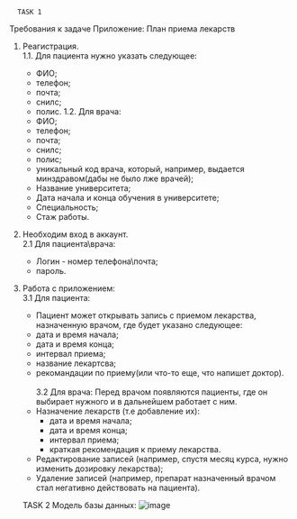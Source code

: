      TASK 1
Требования к задаче
Приложение: План приема лекарств
1. Реагистрация. <br/>
  1.1. Для пациента нужно указать следующее:
    - ФИО;
    - телефон;
    - почта;
    - снилс;
    - полис.
  1.2. Для врача: <br/>
    - ФИО;
    - телефон;
    - почта;
    - снилс;
    - полис;
    - уникальный код врача, который, например, выдается минздравом(дабы не было лже врачей);
    - Название университета;
    - Дата начала и конца обучения в университете;
    - Специальность;
    - Стаж работы.
2. Необходим вход в аккаунт. <br/>
  2.1 Для пациента\врача:
    - Логин - номер телефона\почта;
    - пароль.
3. Работа с приложением: <br/>
  3.1 Для пациента:
    - Пациент может открывать запись с приемом лекарства, назначенную врачом, где будет указано следующее:
    - дата и время начала;
    - дата и время конца;
    - интервал приема;
    - название лекартсва;
    - рекомандации по приему(или что-то еще, что напишет доктор). <br/> <br/>
  3.2 Для врача:
    Перед врачом появляются пациенты, где он выбирает нужного и в дальнейшем работает с ним.
    - Назначение лекарств (т.е добавление их):
      + дата и время начала;
      + дата и время конца;
      + интервал приема;
      + краткая рекомендация к приему лекарства.
    - Редактирование записей (например, спустя месяц курса, нужно изменить дозировку лекарства);
    - Удаление записей (например, препарат назначенный врачом стал негативно действовать на пациента).
    
    TASK 2
Модель базы данных:
    ![image](https://user-images.githubusercontent.com/103942325/197052192-b7c142cd-703c-46fd-b112-5a8295ad1ba0.png)

